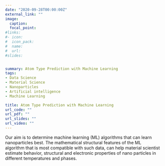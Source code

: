 ```yaml
---
date: "2020-09-28T00:00:00Z"
external_link: ""
image:
  caption: 
  focal_point: 
#links:
#- icon: 
#  icon_pack: 
#  name: 
#  url: 
#slides: 


summary: Atom Type Prediction with Machine Learning
tags:
- Data Science
- Material Science
- Nanoparticles
- Artificial intelligence
- Machine Learning

title: Atom Type Prediction with Machine Learning
url_code: ""
url_pdf: ""
url_slides: ""
url_video: ""
---
```


Our aim is to determine machine learning  (ML) algorithms that can learn nanoparticles best. The mathematical structural features of the ML algorithm that is most compatible with such data, can help material scientist estimate behavior, structural and electronic properties of nano particles in different temperatures and phases.
